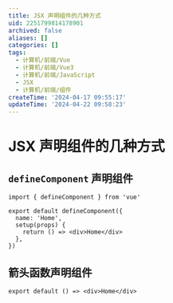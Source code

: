 ```yaml
---
title: JSX 声明组件的几种方式
uid: 2251799814178901
archived: false
aliases: []
categories: []
tags:
  - 计算机/前端/Vue
  - 计算机/前端/Vue3
  - 计算机/前端/JavaScript
  - JSX
  - 计算机/前端/组件
createTime: '2024-04-17 09:55:17'
updateTime: '2024-04-22 09:58:23'
---
```


# JSX 声明组件的几种方式

## `defineComponent` 声明组件

```tsx
import { defineComponent } from 'vue'

export default defineComponent({
  name: 'Home',
  setup(props) {
    return () => <div>Home</div>
  },
})
```

## 箭头函数声明组件

```tsx
export default () => <div>Home</div>
```

